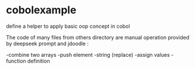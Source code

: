 # cobolexample
define a helper to apply basic oop concept in cobol

The code of many files from others directory are manual operation provided by deepseek prompt and jdoodle :

-combine two arrays
-push element
-string (replace)
-assign values
-function definition
